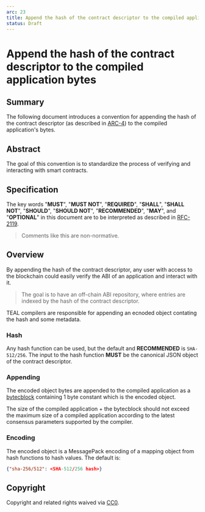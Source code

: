 ```yaml
---
arc: 23
title: Append the hash of the contract descriptor to the compiled application's bytes
status: Draft
---
```


# Append the hash of the contract descriptor to the compiled application bytes

## Summary

The following document introduces a convention for appending the hash of the contract descriptor (as described in [ARC-4](https://github.com/algorandfoundation/ARCs/blob/main/ARCs/arc-0004.md)) to the compiled application's bytes.

## Abstract

The goal of this convention is to standardize the process of verifying and interacting with smart contracts.

## Specification

The key words "**MUST**", "**MUST NOT**", "**REQUIRED**", "**SHALL**", "**SHALL NOT**", "**SHOULD**", "**SHOULD NOT**", "**RECOMMENDED**", "**MAY**", and "**OPTIONAL**" in this document are to be interpreted as described in [RFC-2119](https://www.ietf.org/rfc/rfc2119.txt).

> Comments like this are non-normative.

## Overview

By appending the hash of the contract descriptor, any user with access to the blockchain could easily verify the ABI of an application and interact with it.

> The goal is to have an off-chain ABI repository, where entries are indexed by the hash of the contract descriptor.

TEAL compilers are responsible for appending an ecnoded object contating the hash and some metadata.

### Hash

Any hash function can be used, but the default and **RECOMMENDED** is `SHA-512/256`.
The input to the hash function **MUST** be the canonical JSON object of the contract descriptor.

### Appending

The encoded object bytes are appended to the compiled application as a [bytecblock](https://developer.algorand.org/docs/get-details/dapps/avm/teal/opcodes/#bytecblock-bytes) containing 1 byte constant which is the encoded object.

The size of the compiled application + the bytecblock should not exceed the maximum size of a compiled application according to the latest consensus parameters supported by the compiler.

### Encoding

The encoded object is a MessagePack encoding of a mapping object from hash functions to hash values. The default is:
```JSON
{"sha-256/512": <SHA-512/256 hash>}
```

## Copyright

Copyright and related rights waived via [CC0](https://creativecommons.org/publicdomain/zero/1.0/).
